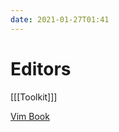 ```yaml
---
date: 2021-01-27T01:41
---
```


# Editors

[[[Toolkit]]]

[Vim Book](file://home/roc/Documents/Stats/Downloads/vimbook-OPL.pdf)
